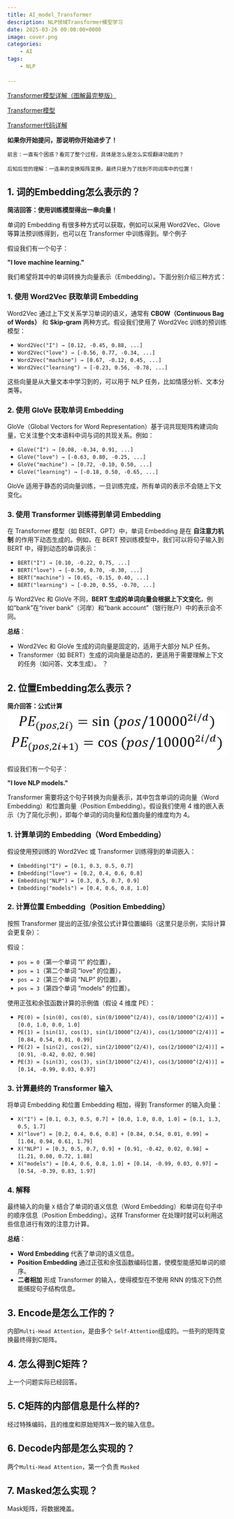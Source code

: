 ```yaml
---
title: AI_model_Transformer
description: NLP领域Transformer模型学习
date: 2025-03-26 00:00:00+0000
image: cover.png
categories:
    - AI
tags:
    - NLP

---
```


[Transformer模型详解（图解最完整版）](https://zhuanlan.zhihu.com/p/338817680)


[Transformer模型](https://mp.weixin.qq.com/s/WDq8tUpfiKHNC6y_8pgHoA)

[Transformer代码详解](https://zhuanlan.zhihu.com/p/403433120)

**如果你开始提问，那说明你开始进步了！**

    前言：一直有个困惑？看完了整个过程，具体是怎么是怎么实现翻译功能的？
    
    后知后觉的理解：一连串的变换矩阵变换，最终只是为了找到不同词库中的位置！

## 1. 词的Embedding怎么表示的？

**简洁回答：使用训练模型得出一串向量！**

单词的 Embedding 有很多种方式可以获取，例如可以采用 Word2Vec、Glove 等算法预训练得到，也可以在 Transformer 中训练得到。举个例子

假设我们有一个句子：  

**"I love machine learning."**  

我们希望将其中的单词转换为向量表示（Embedding）。下面分别介绍三种方式：  

### **1. 使用 Word2Vec 获取单词 Embedding**  
Word2Vec 通过上下文关系学习单词的语义，通常有 **CBOW（Continuous Bag of Words）** 和 **Skip-gram** 两种方式。假设我们使用了 Word2Vec 训练的预训练模型：

- `Word2Vec("I") → [0.12, -0.45, 0.88, ...]`  
- `Word2Vec("love") → [-0.56, 0.77, -0.34, ...]`  
- `Word2Vec("machine") → [0.67, -0.12, 0.45, ...]`  
- `Word2Vec("learning") → [-0.23, 0.56, -0.78, ...]`  

这些向量是从大量文本中学习到的，可以用于 NLP 任务，比如情感分析、文本分类等。  

### **2. 使用 GloVe 获取单词 Embedding**  
GloVe（Global Vectors for Word Representation）基于词共现矩阵构建词向量，它关注整个文本语料中词与词的共现关系。例如：

- `GloVe("I") → [0.08, -0.34, 0.91, ...]`  
- `GloVe("love") → [-0.63, 0.80, -0.25, ...]`  
- `GloVe("machine") → [0.72, -0.10, 0.50, ...]`  
- `GloVe("learning") → [-0.18, 0.50, -0.65, ...]`  

GloVe 适用于静态的词向量训练，一旦训练完成，所有单词的表示不会随上下文变化。  

### **3. 使用 Transformer 训练得到单词 Embedding**  
在 Transformer 模型（如 BERT、GPT）中，单词 Embedding 是在 **自注意力机制** 的作用下动态生成的。例如，在 BERT 预训练模型中，我们可以将句子输入到 BERT 中，得到动态的单词表示：

- `BERT("I") → [0.10, -0.22, 0.75, ...]`  
- `BERT("love") → [-0.50, 0.70, -0.30, ...]`  
- `BERT("machine") → [0.65, -0.15, 0.40, ...]`  
- `BERT("learning") → [-0.20, 0.55, -0.70, ...]`  

与 Word2Vec 和 GloVe 不同，**BERT 生成的单词向量会根据上下文变化**，例如“bank”在“river bank”（河岸）和“bank account”（银行账户）中的表示会不同。  

**总结**：
- Word2Vec 和 GloVe 生成的词向量是固定的，适用于大部分 NLP 任务。  
- Transformer（如 BERT）生成的词向量是动态的，更适用于需要理解上下文的任务（如问答、文本生成）。
？
## 2. 位置Embedding怎么表示？

**简介回答：公式计算**
![alt text](image.png)

假设我们有一个句子：  

**"I love NLP models."**  

Transformer 需要将这个句子转换为向量表示，其中包含单词的词向量（Word Embedding）和位置向量（Position Embedding）。假设我们使用 4 维的嵌入表示（为了简化示例），即每个单词的词向量和位置向量的维度均为 4。  

### **1. 计算单词的 Embedding（Word Embedding）**  
假设使用预训练的 Word2Vec 或 Transformer 训练得到的单词嵌入：  

- `Embedding("I") = [0.1, 0.3, 0.5, 0.7]`  
- `Embedding("love") = [0.2, 0.4, 0.6, 0.8]`  
- `Embedding("NLP") = [0.3, 0.5, 0.7, 0.9]`  
- `Embedding("models") = [0.4, 0.6, 0.8, 1.0]`  

### **2. 计算位置 Embedding（Position Embedding）**  
按照 Transformer 提出的正弦/余弦公式计算位置编码（这里只是示例，实际计算会更复杂）：  

假设：
- `pos = 0`（第一个单词 “I” 的位置），  
- `pos = 1`（第二个单词 “love” 的位置），  
- `pos = 2`（第三个单词 “NLP” 的位置），  
- `pos = 3`（第四个单词 “models” 的位置）。  

使用正弦和余弦函数计算的示例值（假设 4 维度 PE）：  

- `PE(0) = [sin(0), cos(0), sin(0/10000^(2/4)), cos(0/10000^(2/4))] = [0.0, 1.0, 0.0, 1.0]`  
- `PE(1) = [sin(1), cos(1), sin(1/10000^(2/4)), cos(1/10000^(2/4))] = [0.84, 0.54, 0.01, 0.99]`  
- `PE(2) = [sin(2), cos(2), sin(2/10000^(2/4)), cos(2/10000^(2/4))] = [0.91, -0.42, 0.02, 0.98]`  
- `PE(3) = [sin(3), cos(3), sin(3/10000^(2/4)), cos(3/10000^(2/4))] = [0.14, -0.99, 0.03, 0.97]`  

### **3. 计算最终的 Transformer 输入**  
将单词 Embedding 和位置 Embedding 相加，得到 Transformer 的输入向量：  

- `X("I") = [0.1, 0.3, 0.5, 0.7] + [0.0, 1.0, 0.0, 1.0] = [0.1, 1.3, 0.5, 1.7]`  
- `X("love") = [0.2, 0.4, 0.6, 0.8] + [0.84, 0.54, 0.01, 0.99] = [1.04, 0.94, 0.61, 1.79]`  
- `X("NLP") = [0.3, 0.5, 0.7, 0.9] + [0.91, -0.42, 0.02, 0.98] = [1.21, 0.08, 0.72, 1.88]`  
- `X("models") = [0.4, 0.6, 0.8, 1.0] + [0.14, -0.99, 0.03, 0.97] = [0.54, -0.39, 0.83, 1.97]`  

### **4. 解释**  
最终输入的向量 `X` 结合了单词的语义信息（Word Embedding）和单词在句子中的顺序信息（Position Embedding）。这样 Transformer 在处理时就可以利用这些信息进行有效的注意力计算。  

**总结**：
- **Word Embedding** 代表了单词的语义信息。  
- **Position Embedding** 通过正弦和余弦函数编码位置，使模型能感知单词的顺序。  
- **二者相加** 形成 Transformer 的输入，使得模型在不使用 RNN 的情况下仍然能捕捉句子结构信息。

## 3. Encode是怎么工作的？

内部`Multi-Head Attention`，是由多个 `Self-Attention`组成的。一些列的矩阵变换最终得到C矩阵。

## 4. 怎么得到C矩阵？

上一个问题实际已经回答。

## 5. C矩阵的内部信息是什么样的?

经过特殊编码，且的维度和原始矩阵X一致的输入信息。

## 6. Decode内部是怎么实现的？

两个`Multi-Head Attention`，第一个负责 `Masked`

## 7. Masked怎么实现？

Mask矩阵，将数据掩盖。
